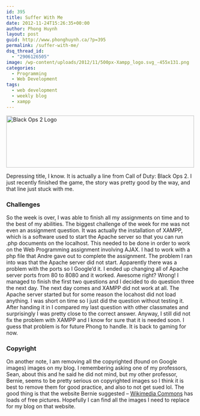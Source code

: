 ```yaml
---
id: 395
title: Suffer With Me
date: 2012-11-24T15:26:35+00:00
author: Phong Huynh
layout: post
guid: http://www.phonghuynh.ca/?p=395
permalink: /suffer-with-me/
dsq_thread_id:
  - "2906126505"
image: /wp-content/uploads/2012/11/500px-Xampp_logo.svg_-455x131.png
categories:
  - Programming
  - Web Development
tags:
  - web development
  - weekly blog
  - xampp
---
```

[<img class="size-full wp-image-396 aligncenter" title="Black Ops 2 Logo" src="http://www.phonghuynh.ca/wp-content/uploads/2012/11/500px-BlackOps2Logo.svg_.png" alt="Black Ops 2 Logo" width="500" height="138" srcset="http://www.phonghuynh.ca/wp-content/uploads/2012/11/500px-BlackOps2Logo.svg_.png 500w, http://www.phonghuynh.ca/wp-content/uploads/2012/11/500px-BlackOps2Logo.svg_-300x82.png 300w" sizes="(max-width: 500px) 100vw, 500px" />](http://www.phonghuynh.ca/wp-content/uploads/2012/11/500px-BlackOps2Logo.svg_.png)

Depressing title, I know. It is actually a line from Call of Duty: Black Ops 2. I just recently finished the game, the story was pretty good by the way, and that line just stuck with me.

### Challenges

So the week is over, I was able to finish all my assignments on time and to the best of my abilities. The biggest challenge of the week for me was not even an assignment question. It was actually the installation of XAMPP, which is a software used to start the Apache server so that you can run .php documents on the localhost. This needed to be done in order to work on the Web Programming assignment involving AJAX. I had to work with a php file that Andre gave out to complete the assignment. The problem I ran into was that the Apache server did not start. Apparently there was a problem with the ports so I Google&#8217;d it. I ended up changing all of Apache server ports from 80 to 8080 and it worked. Awesome right? Wrong! I managed to finish the first two questions and I decided to do question three the next day. The next day comes and XAMPP did not work at all. The Apache server started but for some reason the locahost did not load anything. I was short on time so I just did the question without testing it. After handing it in I compared my last question with other classmates and surprisingly I was pretty close to the correct answer. Anyway, I still did not fix the problem with XAMPP and I know for sure that it is needed soon. I guess that problem is for future Phong to handle. It is back to gaming for now.

### Copyright

On another note, I am removing all the copyrighted (found on Google images) images on my blog. I remembering asking one of my professors, Sean, about this and he said he did not mind, but my other professor, Bernie, seems to be pretty serious on copyrighted images so I think it is best to remove them for good practice, and also to not get sued lol. The good thing is that the website Bernie suggested &#8211; <a title="Wikimedia Commons" href="http://commons.wikimedia.org/wiki/Main_Page" target="_blank">Wikimedia Commons</a> has loads of free pictures. Hopefully I can find all the images I need to replace for my blog on that website.
